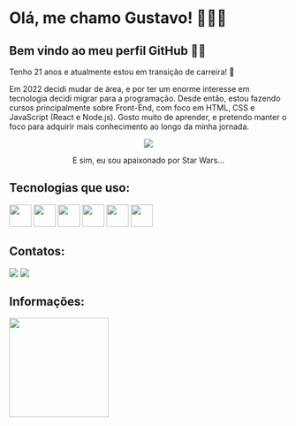 # Olá, me chamo Gustavo! 👨🏾‍💻

## Bem vindo ao meu perfil GitHub 👋🏾

<p>Tenho 21 anos e atualmente estou em transição de carreira! 🌟</p>
<p>Em 2022 decidi mudar de área, e por ter um enorme interesse em tecnologia decidi migrar para a programação. Desde então, estou fazendo cursos principalmente sobre Front-End, com foco em HTML, CSS e JavaScript (React e Node.js). Gosto muito de aprender, e pretendo manter o foco para adquirir mais conhecimento ao longo da minha jornada.</p>

<p align=center>
  <img src="https://media.tenor.com/52PIRaJ_7JQAAAAC/starwars-starwars-saga.gif">
</p>

<p align=center>E sim, eu sou apaixonado por Star Wars...</p>

## Tecnologias que uso:

<img src="https://cdn.jsdelivr.net/gh/devicons/devicon/icons/html5/html5-original.svg" width=40 heigth=40/> <img src="https://cdn.jsdelivr.net/gh/devicons/devicon/icons/css3/css3-original.svg" width=40 heigth=40/> <img src="https://cdn.jsdelivr.net/gh/devicons/devicon/icons/javascript/javascript-plain.svg" width=40 heigth=40/> <img src="https://cdn.jsdelivr.net/gh/devicons/devicon/icons/react/react-original.svg" width=40 heigth=40/> <img src="https://cdn.jsdelivr.net/gh/devicons/devicon/icons/nodejs/nodejs-original.svg" width=40 heigth=40/> <img src="https://cdn.jsdelivr.net/gh/devicons/devicon/icons/typescript/typescript-original.svg" width=40 heigth=40/>

## Contatos:

<div>
<a href="https://www.linkedin.com/in/gustavo-henrique-l-m-de-sousa/" target="_blank"><img src="https://img.shields.io/badge/-LinkedIn-%230077B5?style=for-the-badge&logo=linkedin&logoColor=white" target="_blank"></a>
<a href = "mailto:gustavo.hlms1@gmail.com"><img src="https://img.shields.io/badge/Gmail-D14836?style=for-the-badge&logo=gmail&logoColor=white" target="_blank"></a>

</div>

## Informações:

<div>
<a href="https://github.com/GusOTavo">
<img height="180em" src="https://github-readme-stats.vercel.app/api/top-langs/?username=GusOTavo&layout=compact&langs_count=7&theme=omni"/>
</div>
<!--   <img height="180em" src="https://github-readme-stats.vercel.app/api?username=GusOTavo&show_icons=true&theme=omni&include_all_commits=true&count_private=true"/>
</div> -->

